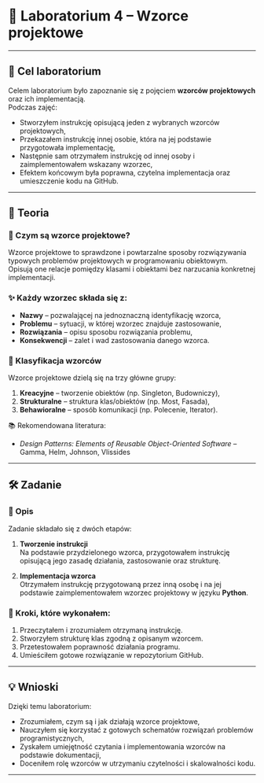 # 🧪 Laboratorium 4 – Wzorce projektowe

---

## 🎯 Cel laboratorium

Celem laboratorium było zapoznanie się z pojęciem **wzorców projektowych** oraz ich implementacją.  
Podczas zajęć:

- Stworzyłem instrukcję opisującą jeden z wybranych wzorców projektowych,
- Przekazałem instrukcję innej osobie, która na jej podstawie przygotowała implementację,
- Następnie sam otrzymałem instrukcję od innej osoby i zaimplementowałem wskazany wzorzec,
- Efektem końcowym była poprawna, czytelna implementacja oraz umieszczenie kodu na GitHub.

---

## 🧠 Teoria

### 📌 Czym są wzorce projektowe?

Wzorce projektowe to sprawdzone i powtarzalne sposoby rozwiązywania typowych problemów projektowych w programowaniu obiektowym.  
Opisują one relacje pomiędzy klasami i obiektami bez narzucania konkretnej implementacji.

### ✨ Każdy wzorzec składa się z:

- **Nazwy** – pozwalającej na jednoznaczną identyfikację wzorca,
- **Problemu** – sytuacji, w której wzorzec znajduje zastosowanie,
- **Rozwiązania** – opisu sposobu rozwiązania problemu,
- **Konsekwencji** – zalet i wad zastosowania danego wzorca.

### 📂 Klasyfikacja wzorców

Wzorce projektowe dzielą się na trzy główne grupy:

1. **Kreacyjne** – tworzenie obiektów (np. Singleton, Budowniczy),
2. **Strukturalne** – struktura klas/obiektów (np. Most, Fasada),
3. **Behawioralne** – sposób komunikacji (np. Polecenie, Iterator).

📚 Rekomendowana literatura:
- *Design Patterns: Elements of Reusable Object-Oriented Software* – Gamma, Helm, Johnson, Vlissides

---

## 🛠️ Zadanie

### 🔹 Opis

Zadanie składało się z dwóch etapów:

1. **Tworzenie instrukcji**  
   Na podstawie przydzielonego wzorca, przygotowałem instrukcję opisującą jego zasadę działania, zastosowanie oraz strukturę.

2. **Implementacja wzorca**  
   Otrzymałem instrukcję przygotowaną przez inną osobę i na jej podstawie zaimplementowałem wzorzec projektowy w języku **Python**.

### 🔹 Kroki, które wykonałem:

1. Przeczytałem i zrozumiałem otrzymaną instrukcję.
2. Stworzyłem strukturę klas zgodną z opisanym wzorcem.
3. Przetestowałem poprawność działania programu.
4. Umieściłem gotowe rozwiązanie w repozytorium GitHub.

---

## 💡 Wnioski

Dzięki temu laboratorium:

- Zrozumiałem, czym są i jak działają wzorce projektowe,
- Nauczyłem się korzystać z gotowych schematów rozwiązań problemów programistycznych,
- Zyskałem umiejętność czytania i implementowania wzorców na podstawie dokumentacji,
- Doceniłem rolę wzorców w utrzymaniu czytelności i skalowalności kodu.

---
